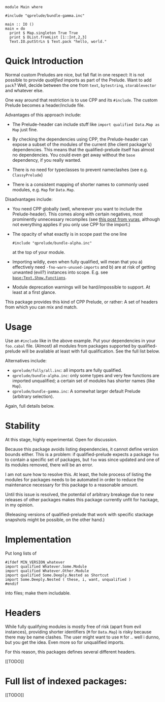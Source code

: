 ~~~~
module Main where

#include "qprelude/bundle-gamma.inc"
 
main :: IO ()
main = do
  print $ Map.singleton True True
  print $ DList.fromList [1::Int,2,3]
  Text.IO.putStrLn $ Text.pack "hello, world."
~~~~

# Quick Introduction

Normal custom Preludes are nice, but fall flat in one respect:
It is not possible to provide _qualified_ imports as part of
the Prelude. Want to add `pack`? Well, decide between the one
from `text`, `bytestring`, `storablevector` and whatever else.

One way around that restriction is to use CPP and its `#include`.
The custom Prelude becomes a header/include file.

Advantages of this approach include:

* The Prelude-header can include stuff like
  `import qualified Data.Map as Map` just fine.

* By checking the dependencies using CPP, the Prelude-header
  can expose a subset of the modules of the current
  (the client package's) dependencies. This means that the
  qualified-prelude itself has almost no dependencies.
  You could even get away without the `base` dependency,
  if you really wanted.

* There is no need for typeclasses to prevent nameclashes
  (see e.g. `ClassyPrelude`)

* There is a consistent mapping of shorter names to commonly used
  modules, e.g. `Map` for `Data.Map`.

Disadvantages include:

* You need CPP globally (well, whereever you want to include
  the Prelude-header). This comes along with certain negatives,
  most prominently unnecessary recompiles (see [this post from yuras](http://blog.haskell-exists.com/yuras/posts/stop-abusing-cpp-in-haskell.html),
  although not everything applies if you only use CPP for the
  import.)

* The opacity of what exactly is in scope past the one line
  
    ~~~~
    #include "qprelude/bundle-alpha.inc"
    ~~~~
  
    at the top of your module.

* Importing wildly, even when fully qualified, will mean that
  you
    a) effectively need `-fno-warn-unused-imports` and
    b) are at risk of getting unwanted (evil?) instances into
       scope. E.g. see [`base:Text.Show.Functions`](https://hackage.haskell.org/package/base/docs/Text-Show-Functions.html).

* Module deprecation warnings will be hard/impossible to support.
  At least at a first glance.

This package provides this kind of CPP Prelude, or rather:
A set of headers from which you can mix and match.

# Usage

Use an `#include` like in the above example. Put your
dependencies in your `foo.cabal` file. (Almost) all modules
from packages supported by qualified-prelude will be
available at least with full qualification. See the full list
below.

Alternatives include:

* `qprelude/fully/all.inc`: all imports are fully
  qualified.
* `qprelude/bundle-alpha.inc`: only some types and very few
  functions are imported unqualified; a certain set of
  modules has shorter names (like `Map`).
* `qprelude/bundle-gamma.inc`: A somewhat larger default
  Prelude (arbitrary selection).

Again, full details below.

# Stability

At this stage, highly experimental. Open for discussion.

Because this package avoids listing dependencies, it cannot define version
bounds either. This is a problem: if qualified-prelude expects a package
`foo` to contain a specific set of packages, but `foo` was since
updated and one of its modules removed, there will be an error.

I am not sure how to resolve this. At least, the hole process of listing
the modules for packages needs to be automated in order to reduce the
maintenance necessary for this package to a reasonable amount.

Until this issue is resolved, the potential of arbitrary breakage due to new
releases of other packages makes this package currently unfit for hackage, in
my opinion.

(Releasing versions of qualified-prelude that work with specific stackage
snapshots might be possible, on the other hand.)

# Implementation

Put long lists of

~~~~
#ifdef MIN_VERSION_whatever
import qualified Whatever.Some.Module
import qualified Whatever.Other.Module
import qualified Some.Deeply.Nested as Shortcut
import Some.Deeply.Nested ( these, i, want, unqualified )
#endif
~~~~

into files; make them includable.

# Headers

While fully qualifying modules is mostly free of risk (apart
from evil instances), providing shorter identifiers (`M` for
`Data.Map`) is risky because there may be name clashes. The
user might want to use `M` for .. well i dunno, but you get
the idea. Even more so for unqualified imports.

For this reason, this packages defines several different
headers.

[[TODO]]

# Full list of indexed packages:

[[TODO]]
